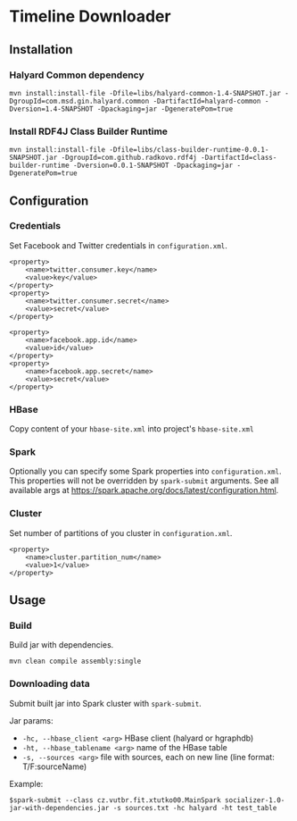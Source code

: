 # Timeline Downloader

## Installation

### Halyard Common dependency
```
mvn install:install-file -Dfile=libs/halyard-common-1.4-SNAPSHOT.jar -DgroupId=com.msd.gin.halyard.common -DartifactId=halyard-common -Dversion=1.4-SNAPSHOT -Dpackaging=jar -DgeneratePom=true
```

### Install RDF4J Class Builder Runtime
```
mvn install:install-file -Dfile=libs/class-builder-runtime-0.0.1-SNAPSHOT.jar -DgroupId=com.github.radkovo.rdf4j -DartifactId=class-builder-runtime -Dversion=0.0.1-SNAPSHOT -Dpackaging=jar -DgeneratePom=true
```  

## Configuration

### Credentials

Set Facebook and Twitter credentials in `configuration.xml`.

```$xml
<property>
    <name>twitter.consumer.key</name>
    <value>key</value>
</property>
<property>
    <name>twitter.consumer.secret</name>
    <value>secret</value>
</property>

<property>
    <name>facebook.app.id</name>
    <value>id</value>
</property>
<property>
    <name>facebook.app.secret</name>
    <value>secret</value>
</property>
```

### HBase

Copy content of your `hbase-site.xml` into project's `hbase-site.xml`

### Spark

Optionally you can specify some Spark properties into `configuration.xml`. 
This properties will not be overridden by `spark-submit` arguments. See
all available args at https://spark.apache.org/docs/latest/configuration.html.

### Cluster

Set number of partitions of you cluster in `configuration.xml`.

```$xml
<property>
    <name>cluster.partition_num</name>
    <value>1</value>
</property>
```

## Usage

### Build

Build jar with dependencies.
```$xslt
mvn clean compile assembly:single
```

### Downloading data

Submit built jar into Spark cluster with `spark-submit`.

Jar params:
- `-hc, --hbase_client <arg>`    HBase client (halyard or hgraphdb)
- `-ht, --hbase_tablename <arg>` name of the HBase table
- `-s, --sources <arg>`          file with sources, each on new line (line format: T/F:sourceName)


Example:
```
$spark-submit --class cz.vutbr.fit.xtutko00.MainSpark socializer-1.0-jar-with-dependencies.jar -s sources.txt -hc halyard -ht test_table
```

